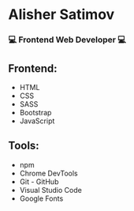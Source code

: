 # Alisher Satimov

### 💻 Frontend Web Developer 💻

## Frontend:

- HTML
- CSS
- SASS
- Bootstrap
- JavaScript

## Tools:

- npm
- Chrome DevTools
- Git - GitHub
- Visual Studio Code
- Google Fonts
